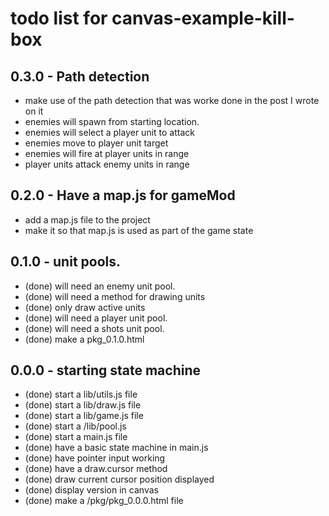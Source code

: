 # todo list for canvas-example-kill-box

## 0.3.0 - Path detection
* make use of the path detection that was worke done in the post I wrote on it
* enemies will spawn from starting location.
* enemies will select a player unit to attack
* enemies move to player unit target
* enemies will fire at player units in range
* player units attack enemy units in range

## 0.2.0 - Have a map.js for gameMod
* add a map.js file to the project
* make it so that map.js is used as part of the game state

## 0.1.0 - unit pools.
* (done) will need an enemy unit pool.
* (done) will need a method for drawing units
* (done) only draw active units
* (done) will need a player unit pool.
* (done) will need a shots unit pool.
* (done) make a pkg_0.1.0.html

## 0.0.0 - starting state machine
* (done) start a lib/utils.js file
* (done) start a lib/draw.js file
* (done) start a lib/game.js file
* (done) start a /lib/pool.js
* (done) start a main.js file
* (done) have a basic state machine in main.js
* (done) have pointer input working
* (done) have a draw.cursor method
* (done) draw current cursor position displayed
* (done) display version in canvas
* (done) make a /pkg/pkg_0.0.0.html file
